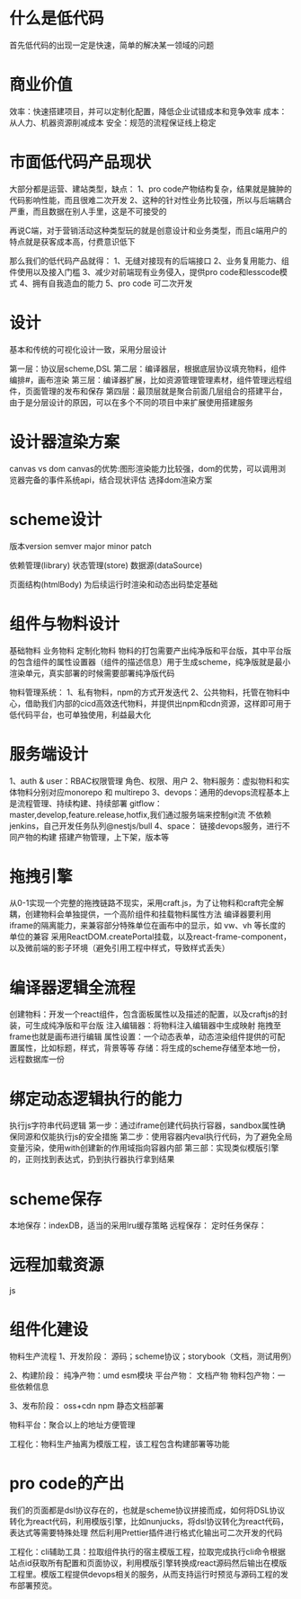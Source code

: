 <!--
 * @Author: wanggang(wanggang220713@credithc.com)
 * @Date: 2024-04-07 08:51:39
 * @LastEditors: wanggang wanggang220713@credithc.com
 * @LastEditTime: 2024-05-07 18:27:35
 * @Description: 
-->
# 什么是低代码
首先低代码的出现一定是快速，简单的解决某一领域的问题

# 商业价值
效率：快速搭建项目，并可以定制化配置，降低企业试错成本和竞争效率
成本：从人力、机器资源削减成本
安全：规范的流程保证线上稳定

# 市面低代码产品现状
 大部分都是运营、建站类型，缺点：
 1、pro code产物结构复杂，结果就是臃肿的代码影响性能，而且很难二次开发
 2、这种的针对性业务比较强，所以与后端耦合严重，而且数据在别人手里，这是不可接受的

 再说C端，对于营销活动这种类型玩的就是创意设计和业务类型，而且c端用户的特点就是获客成本高，付费意识低下

 那么我们的低代码产品就得：
 1、无缝对接现有的后端接口
 2、业务复用能力、组件使用以及接入门槛
 3、减少对前端现有业务侵入，提供pro code和lesscode模式
 4、拥有自我造血的能力
 5、pro code 可二次开发

 # 设计
 基本和传统的可视化设计一致，采用分层设计

 第一层：协议层scheme,DSL
 第二层：编译器层，根据底层协议填充物料，组件编排#，画布渲染
 第三层：编译器扩展，比如资源管理管理素材，组件管理远程组件，页面管理的发布和保存
 第四层：最顶层就是聚合前面几层组合的搭建平台，由于是分层设计的原因，可以在多个不同的项目中来扩展使用搭建服务

# 设计器渲染方案

canvas vs dom
canvas的优势:图形渲染能力比较强，dom的优势，可以调用浏览器完备的事件系统api，结合现状评估
选择dom渲染方案

# scheme设计
版本version 
  semver
    major
    minor
    patch

依赖管理(library)
状态管理(store)
数据源(dataSource)
<!-- 生命周期(lifeCycles) -->
页面结构(htmlBody)
  为后续运行时渲染和动态出码垫定基础

# 组件与物料设计
基础物料
业务物料
定制化物料
物料的打包需要产出纯净版和平台版，其中平台版的包含组件的属性设置器（组件的描述信息）用于生成scheme，纯净版就是最小渲染单元，真实部署的时候需要部署纯净版代码

物料管理系统：
1、私有物料，npm的方式开发迭代
2、公共物料，托管在物料中心，借助我们内部的cicd高效迭代物料，并提供出npm和cdn资源，这样即可用于低代码平台，也可单独使用，利益最大化

# 服务端设计

1、auth & user：RBAC权限管理 角色、权限、用户
2、物料服务：虚拟物料和实体物料分别对应monorepo 和 multirepo
3、devops：通用的devops流程基本上是流程管理、持续构建、持续部署
   gitflow：master,develop,feature.release,hotfix,我们通过服务端来控制git流
   不依赖jenkins，自己开发任务队列@nestjs/bull
4、space：
  链接devops服务，进行不同产物的构建
  搭建产物管理，上下架，版本等

# 拖拽引擎
从0-1实现一个完整的拖拽链路不现实，采用craft.js，为了让物料和craft完全解耦，创建物料会单独提供，一个高阶组件和挂载物料属性方法
编译器要利用iframe的隔离能力，来兼容部分特殊单位在画布中的显示，如 vw、vh 等长度的单位的兼容
采用ReactDOM.createPortal挂载，以及react-frame-component，以及微前端的影子环境（避免引用工程中样式，导致样式丢失）

# 编译器逻辑全流程
创建物料：开发一个react组件，包含面板属性以及描述的配置，以及craftjs的封装，可生成纯净版和平台版
注入编辑器：将物料注入编辑器中生成映射
拖拽至frame也就是画布进行编辑
属性设置：一个动态表单，动态渲染组件提供的可配置属性，比如标题，样式，背景等等
存储：将生成的scheme存储至本地一份，远程数据库一份

# 绑定动态逻辑执行的能力
执行js字符串代码逻辑
第一步：通过iframe创建代码执行容器，sandbox属性确保同源和仅能执行js的安全措施
第二步：使用容器内eval执行代码，为了避免全局变量污染，使用with创建新的作用域指向容器内部
第三部：实现类似模版引擎的，正则找到表达式，扔到执行器执行拿到结果

# scheme保存

本地保存：indexDB，适当的采用lru缓存策略
远程保存：
定时任务保存：

# 远程加载资源
  js

# 组件化建设
物料生产流程
1、开发阶段：
  源码；scheme协议；storybook（文档，测试用例）

2、构建阶段：
  纯净产物：umd esm模块
  平台产物：
  文档产物
  物料包产物：一些依赖信息

3、发布阶段：
oss+cdn
npm
静态文档部署

物料平台：聚合以上的地址方便管理

工程化：物料生产抽离为模版工程，该工程包含构建部署等功能

# pro code的产出

我们的页面都是dsl协议存在的，也就是scheme协议拼接而成，如何将DSL协议转化为react代码，利用模版引擎，比如nunjucks，将dsl协议转化为react代码，表达式等需要特殊处理
然后利用Prettier插件进行格式化输出可二次开发的代码

工程化：cli辅助工具：拉取组件执行的宿主模版工程，拉取完成执行cli命令根据站点id获取所有配置和页面协议，利用模版引擎转换成react源码然后输出在模版工程里。模版工程提供devops相关的服务，从而支持运行时预览与源码工程的发布部署预览。


